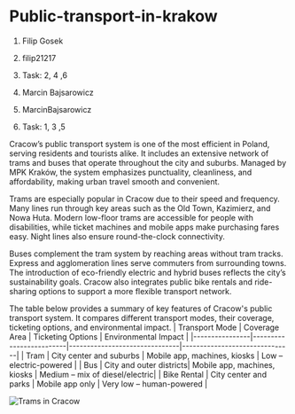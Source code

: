 # Public-transport-in-krakow
1. Filip Gosek
2. filip21217
3. Task: 2, 4 ,6

1. Marcin Bajsarowicz
2. MarcinBajsarowicz
3. Task: 1, 3 ,5

Cracow’s public transport system is one of the most efficient in Poland, serving residents and tourists alike. It includes an extensive network of trams and buses that operate throughout the city and suburbs. Managed by MPK Kraków, the system emphasizes punctuality, cleanliness, and affordability, making urban travel smooth and convenient.

Trams are especially popular in Cracow due to their speed and frequency. Many lines run through key areas such as the Old Town, Kazimierz, and Nowa Huta. Modern low-floor trams are accessible for people with disabilities, while ticket machines and mobile apps make purchasing fares easy. Night lines also ensure round-the-clock connectivity.

Buses complement the tram system by reaching areas without tram tracks. Express and agglomeration lines serve commuters from surrounding towns. The introduction of eco-friendly electric and hybrid buses reflects the city’s sustainability goals. Cracow also integrates public bike rentals and ride-sharing options to support a more flexible transport network.



The table below provides a summary of key features of Cracow's public transport system. It compares different transport modes, their coverage, ticketing options, and environmental impact.
| Transport Mode | Coverage Area           | Ticketing Options             | Environmental Impact          |
|----------------|-------------------------|-------------------------------|-------------------------------|
| Tram           | City center and suburbs | Mobile app, machines, kiosks | Low – electric-powered        |
| Bus            | City and outer districts| Mobile app, machines, kiosks | Medium – mix of diesel/electric|
| Bike Rental    | City center and parks   | Mobile app only              | Very low – human-powered      |

![Trams in Cracow](https://upload.wikimedia.org/wikipedia/commons/b/b7/StadlerTangoLajkonik%28HY857%29-UlicaBasztowa-POL%2C_Kraków.jpg)
